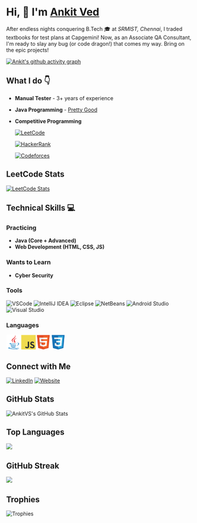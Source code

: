 # Hi, :wave: I'm [Ankit Ved](https://www.linkedin.com/in/ankit-ved-ashm/)

After endless nights conquering B.Tech :mortar_board: at *SRMIST, Chennai*, I traded textbooks for test plans at Capgemini! Now, as an Associate QA Consultant, I'm ready to slay any bug (or code dragon!) that comes my way. Bring on the epic projects!

[![Ankit's github activity graph](https://github-readme-activity-graph.vercel.app/graph?username=AnkitVS&theme=tokyo-night)](https://github.com/AnkitVS/github-readme-activity-graph)

## What I do :point_down:

- **Manual Tester** - 3+ years of experience
- **Java Programming** - [Pretty Good](https://www.hackerrank.com/RA1711020010042)
- **Competitive Programming** 

  [![LeetCode](https://img.shields.io/badge/LeetCode-Profile-%23FFA116?style=for-the-badge&logo=leetcode&logoColor=white)](https://leetcode.com/anve_/)

  [![HackerRank](https://img.shields.io/badge/HackerRank-Profile-%231F8AC0?style=for-the-badge&logo=hackerrank&logoColor=white)](https://www.hackerrank.com/RA1711020010042)

  [![Codeforces](https://img.shields.io/badge/Codeforces-Profile-%231F8AC0?style=for-the-badge&logo=codeforces&logoColor=white)](https://codeforces.com/profile/ashm_)


## LeetCode Stats

[![LeetCode Stats](https://leetcode.card.workers.dev/?username=anve_&theme=dark&font=baloo&border_radius=5px)](https://leetcode.com/anve_/)


## Technical Skills :computer:

### Practicing
- **Java (Core + Advanced)**
- **Web Development (HTML, CSS, JS)**

### Wants to Learn
- **Cyber Security**

### Tools
![VSCode](https://img.shields.io/badge/VSCode-007ACC?logo=visual-studio-code&logoColor=white&logoWidth=30&style=for-the-badge)
![IntelliJ IDEA](https://img.shields.io/badge/IntelliJ_IDEA-000000?logo=intellij-idea&logoColor=white&logoWidth=30&style=for-the-badge)
![Eclipse](https://img.shields.io/badge/Eclipse-2C2255?logo=eclipse&logoColor=white&logoWidth=30&style=for-the-badge)
![NetBeans](https://img.shields.io/badge/NetBeans-007CC1?logo=apache-netbeans&logoColor=white&logoWidth=30&style=for-the-badge)
![Android Studio](https://img.shields.io/badge/Android_Studio-3DDC84?logo=android-studio&logoColor=white&logoWidth=30&style=for-the-badge)
![Visual Studio](https://img.shields.io/badge/Visual_Studio-5C2D91?logo=visual-studio&logoColor=white&logoWidth=30&style=for-the-badge)

### Languages
<img src="https://raw.githubusercontent.com/devicons/devicon/master/icons/java/java-original.svg" alt="Java" style="width: 40px;"/><img src="https://raw.githubusercontent.com/devicons/devicon/master/icons/javascript/javascript-original.svg" alt="JavaScript" style="width: 40px;"/><img src="https://raw.githubusercontent.com/devicons/devicon/master/icons/html5/html5-original.svg" alt="HTML5" style="width: 40px;"/><img src="https://raw.githubusercontent.com/devicons/devicon/master/icons/css3/css3-original.svg" alt="CSS3" style="width: 40px;"/>

## Connect with Me

[![LinkedIn](https://img.shields.io/badge/LinkedIn-Ankit_Ved-blue?style=flat-square&logo=linkedin)](https://www.linkedin.com/in/ankit-ved-ashm/)
[![Website](https://img.shields.io/badge/Website-Ankit_Ved-blue?style=flat&logo=google-chrome)](https://ankitved.dev)



## GitHub Stats
<img src="https://github-readme-stats.vercel.app/api?username=AnkitVS&show_icons=true&hide_title=false&hide=issues&count_private=true&include_all_commits=true&theme=dark" width="400" alt="AnkitVS's GitHub Stats" />

## Top Languages
<img src="https://github-readme-stats.vercel.app/api/top-langs/?username=AnkitVS&layout=compact&theme=radical" width="400" />

## GitHub Streak
<img src="https://github-readme-streak-stats.herokuapp.com/?user=AnkitVS&theme=radical" width="400" />

## Trophies
![Trophies](https://github-profile-trophy.vercel.app/?username=AnkitVS&theme=radical&column=6&margin-w=15&margin-h=15)
